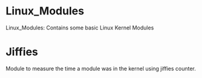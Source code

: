 # Linux_Modules
Linux_Modules: Contains some basic Linux Kernel Modules

# Jiffies
Module to measure the time a module was in the kernel using jiffies counter.
